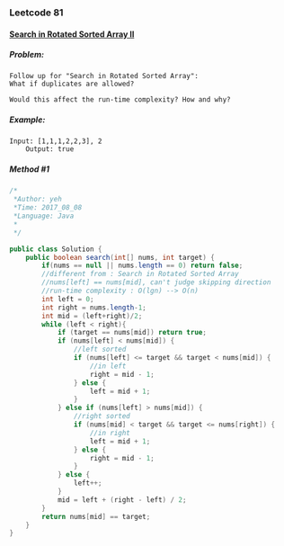 

### Leetcode 81
#### [Search in Rotated Sorted Array II](https://leetcode.com/problems/search-in-rotated-sorted-array-ii)

  

##### ***Problem:***

    Follow up for "Search in Rotated Sorted Array":
    What if duplicates are allowed?

    Would this affect the run-time complexity? How and why?

##### ***Example:***

    Input: [1,1,1,2,2,3], 2
        Output: true

##### *Method #1*
``` java
/*
 *Author: yeh
 *Time: 2017_08_08
 *Language: Java
 *
 */

public class Solution {
    public boolean search(int[] nums, int target) {
        if(nums == null || nums.length == 0) return false;
        //different from : Search in Rotated Sorted Array
        //nums[left] == nums[mid], can't judge skipping direction
        //run-time complexity : O(lgn) --> O(n)
        int left = 0;
        int right = nums.length-1;
        int mid = (left+right)/2;
        while (left < right){
            if (target == nums[mid]) return true;
            if (nums[left] < nums[mid]) {
                //left sorted
                if (nums[left] <= target && target < nums[mid]) {
                    //in left
                    right = mid - 1;
                } else {
                    left = mid + 1;
                }
            } else if (nums[left] > nums[mid]) {
                //right sorted
                if (nums[mid] < target && target <= nums[right]) {
                    //in right
                    left = mid + 1;
                } else {
                    right = mid - 1;
                }
            } else {
                left++;
            }
            mid = left + (right - left) / 2;
        }
        return nums[mid] == target;
    }
}

```


